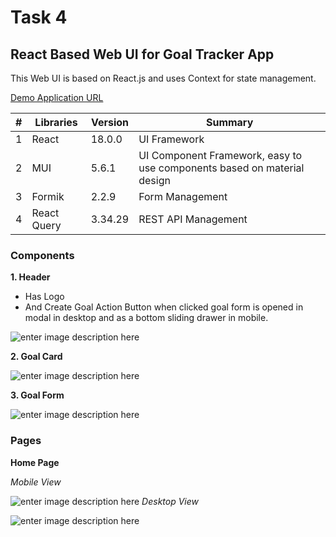 # Task 4

## React Based Web UI for Goal Tracker App

This Web UI is based on React.js and uses Context for state management.

[Demo Application URL](http://a6a797c3b753247eb8f33f85b1e8f676-1008680595.ap-south-1.elb.amazonaws.com)

| # | Libraries | Version | Summary
|--|--|--|--|
| 1 | React | 18.0.0 | UI Framework |
| 2 | MUI | 5.6.1 | UI Component Framework, easy to use components based on material design |
| 3 | Formik | 2.2.9 | Form Management |
| 4 | React Query | 3.34.29 | REST API Management |


### Components

**1. Header**

- Has Logo
- And Create Goal Action Button when clicked goal form is opened in modal in desktop and as a bottom sliding drawer in mobile.

![enter image description here](https://i.imgur.com/Edqmdrr.png)

**2. Goal Card**

![enter image description here](https://i.imgur.com/9OAD0f4.png)

**3. Goal Form**

![enter image description here](https://i.imgur.com/lwNTq6A.png)

### Pages

**Home Page**

*Mobile View*

![enter image description here](https://i.imgur.com/tfafVK8.png)
*Desktop View*

![enter image description here](https://i.imgur.com/7vxDnBD.png)



